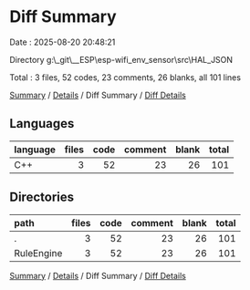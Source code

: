 # Diff Summary

Date : 2025-08-20 20:48:21

Directory g:\\_git\\__ESP\\esp-wifi_env_sensor\\src\\HAL_JSON

Total : 3 files,  52 codes, 23 comments, 26 blanks, all 101 lines

[Summary](results.md) / [Details](details.md) / Diff Summary / [Diff Details](diff-details.md)

## Languages
| language | files | code | comment | blank | total |
| :--- | ---: | ---: | ---: | ---: | ---: |
| C++ | 3 | 52 | 23 | 26 | 101 |

## Directories
| path | files | code | comment | blank | total |
| :--- | ---: | ---: | ---: | ---: | ---: |
| . | 3 | 52 | 23 | 26 | 101 |
| RuleEngine | 3 | 52 | 23 | 26 | 101 |

[Summary](results.md) / [Details](details.md) / Diff Summary / [Diff Details](diff-details.md)